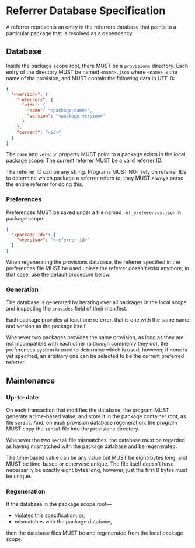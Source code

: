 <!-- SPDX-FileCopyrightText: 2024 WithLithum <WithLithum@outlook.com> -->
<!-- SPDX-License-Identifier: GPL-3.0-or-later -->

# Referrer Database Specification

A referrer represents an entry in the referrers database that points to a
particular package that is resolved as a dependency.

## Database

Inside the package scope root, there MUST be a `provisions` directory. Each
entry of the directory MUST be named `<name>.json` where `<name>` is the name
of the provision, and MUST contain the following data in UTF-8:

```json
{
  "<version>": {
    "referrers": {
      "<id>": {
        "name": "<package-name>",
        "version": "<package-version>"
      }
    },
    "current": "<id>"
  }
}
```

The `name` and `version` property MUST point to a package exists in the local
package scope. The current referrer MUST be a valid referrer ID.

The referrer ID can be any string. Programs MUST NOT rely on referrer IDs to
determine which package a referrer refers to; they MUST always parse the entire
referrer for doing this.

### Preferences

Preferences MUST be saved under a file named `ref_preferences.json` in package
scope:

```json
{
  "<package-id>": {
    "<version>": "<referrer-id>"
  }
}
```

When regenerating the provisions database, the referrer specified in the
preferences file MUST be used unless the referrer doesn't exist anymore; in
that case, use the default procedure below.

### Generation

The database is generated by iterating over all packages in the local scope and
inspecting the `provides` field of their manifest. 

Each package provides at least one referrer, that is one with the same name and
version as the package itself.

Whenever two packages provides the same provision, as long as they are not
incompatible with each other (although commonly they do), the preferences
system is used to determine which is used; however, if none is yet specified,
an arbitrary one can be selected to be the current preferred referrer.

## Maintenance

### Up-to-date

On each transaction that modifies the database, the program MUST generate a
time-based value, and store it in the package container root, as file `serial`.
And, on each provision database regeneration, the program MUST copy the
`serial` file into the provisions directory.

Whenever the two `serial` file mismatches, the database must be regarded as
having mismatched with the package database and be regenerated.

The time-based value can be any value but MUST be eight-bytes long, and MUST be
time-based or otherwise unique. The file itself doesn't have necessarily be
exactly eight bytes long, however, just the first 8 bytes must be unique.

### Regeneration

If the database in the package scope root—

- violates this specification; or,
- mismatches with the package database,

then the database files MUST be and regenerated from the local package scope.
